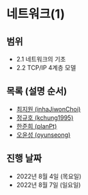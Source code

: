 # 네트워크(1)

## 범위

- 2.1 네트워크의 기초
- 2.2 TCP/IP 4계층 모델

## 목록 (설명 순서)

- [최지원 (inhaJiwonChoi)](</네트워크(1)_최지원.md>)
- [정규호 (kchung1995)](</네트워크(1)_정규호.md>)
- [한준희 (planPt)](</네트워크(1)_한준희.md>)
- [오윤성 (oyunseong)](</네트워크(1)_오윤성.md>)

## 진행 날짜

- 2022년 8월 4일 (목요일)
- 2022년 8월 7일 (일요일)
